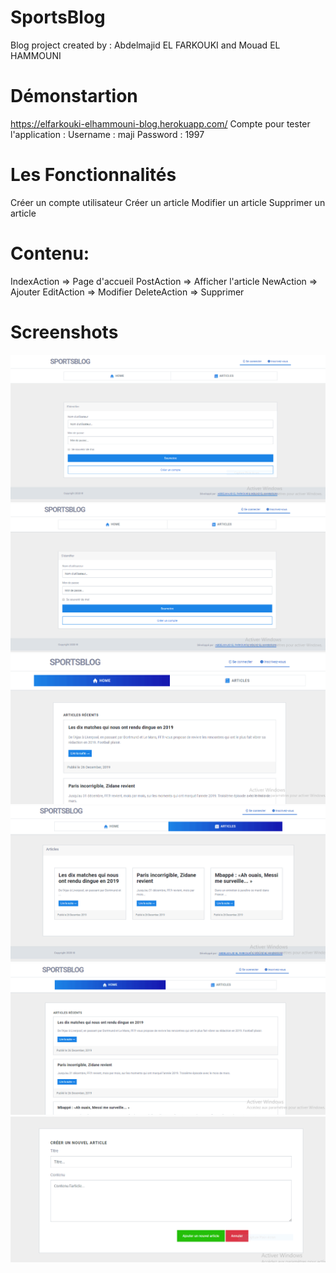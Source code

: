 # SportsBlog
Blog project created by : Abdelmajid EL FARKOUKI and Mouad EL HAMMOUNI

# Démonstartion
https://elfarkouki-elhammouni-blog.herokuapp.com/
Compte pour tester l'application :
Username : maji
Password : 1997

# Les Fonctionnalités
Créer un compte utilisateur
Créer un article
Modifier un article
Supprimer un article

# Contenu:
IndexAction => Page d'accueil
PostAction => Afficher l'article
NewAction => Ajouter
EditAction => Modifier
DeleteAction => Supprimer

# Screenshots
![](images/1.png)
![](images/2.png)
![](images/3.png)
![](images/4.png)
![](images/5.png)
![](images/6.png)
